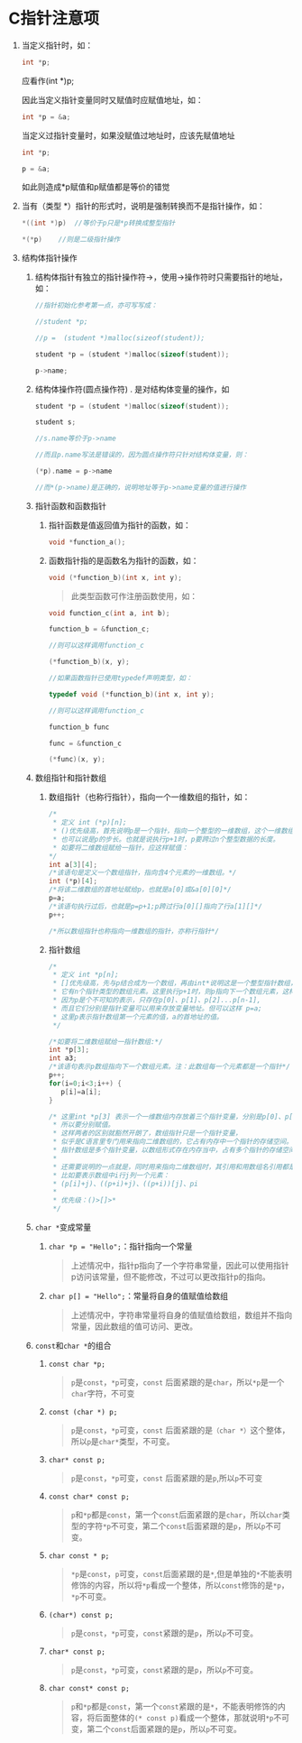 # C指针注意项

1. 当定义指针时，如：

   ```c
   int *p;
   ```

   应看作(int *)p;

   因此当定义指针变量同时又赋值时应赋值地址，如：

   ```c
   int *p = &a;
   ```

   当定义过指针变量时，如果没赋值过地址时，应该先赋值地址

   ```c
   int *p;
   
   p = &a;
   ```

   如此则造成*p赋值和p赋值都是等价的错觉

2. 当有（类型 *）指针的形式时，说明是强制转换而不是指针操作，如：

   ```c
   *((int *)p)	//等价于p只是*p转换成整型指针
   
   *(*p)	//则是二级指针操作
   ```

3. 结构体指针操作

   1. 结构体指针有独立的指针操作符->，使用->操作符时只需要指针的地址，如：

      ```c
      //指针初始化参考第一点，亦可写写成：
      
      //student *p;
      
      //p =  (student *)malloc(sizeof(student));
      
      student *p = (student *)malloc(sizeof(student));
      
      p->name;
      ```

   2. 结构体操作符(圆点操作符) . 是对结构体变量的操作，如

      ```c
      student *p = (student *)malloc(sizeof(student));
      
      student s;
      
      //s.name等价于p->name
      
      //而且p.name写法是错误的，因为圆点操作符只针对结构体变量，则：
      
      (*p).name = p->name
      
      //而*(p->name)是正确的，说明地址等于p->name变量的值进行操作
      ```

   3. 指针函数和函数指针

      1. 指针函数是值返回值为指针的函数，如：

         ```c
         void *function_a();
         ```

      2. 函数指针指的是函数名为指针的函数，如：

         ```c
         void (*function_b)(int x, int y);
         ```

         > 此类型函数可作注册函数使用，如：

         ```c
         void function_c(int a, int b);
         
         function_b = &function_c;
         
         //则可以这样调用function_c
         
         (*function_b)(x, y);
         
         //如果函数指针已使用typedef声明类型，如：
         
         typedef void (*function_b)(int x, int y);
         
         //则可以这样调用function_c
         
         function_b func
         
         func = &function_c
         
         (*func)(x, y);
         ```

   4. 数组指针和指针数组

      1. 数组指针（也称行指针），指向一个一维数组的指针，如：

         ```c
         /*
          * 定义 int (*p)[n];
          * ()优先级高，首先说明p是一个指针，指向一个整型的一维数组，这个一维数组的长度是n，
          * 也可以说是p的步长。也就是说执行p+1时，p要跨过n个整型数据的长度。
          * 如要将二维数组赋给一指针，应这样赋值：
         */
         int a[3][4];
         /*该语句是定义一个数组指针，指向含4个元素的一维数组。*/
         int (*p)[4];
         /*将该二维数组的首地址赋给p，也就是a[0]或&a[0][0]*/
         p=a;
         /*该语句执行过后，也就是p=p+1;p跨过行a[0][]指向了行a[1][]*/
         p++;
         
         /*所以数组指针也称指向一维数组的指针，亦称行指针*/
         ```

      2. 指针数组

         ```c
         /*
          * 定义 int *p[n];
          * []优先级高，先与p结合成为一个数组，再由int*说明这是一个整型指针数组，
          * 它有n个指针类型的数组元素。这里执行p+1时，则p指向下一个数组元素，这样赋值是错误的：p=a；
          * 因为p是个不可知的表示，只存在p[0]、p[1]、p[2]...p[n-1],
          * 而且它们分别是指针变量可以用来存放变量地址。但可以这样 p=a; 
          * 这里p表示指针数组第一个元素的值，a的首地址的值。
          */
         
         /*如要将二维数组赋给一指针数组:*/
         int *p[3];
         int a3;
         /*该语句表示p数组指向下一个数组元素。注：此数组每一个元素都是一个指针*/
         p++;
         for(i=0;i<3;i++) {
         	p[i]=a[i];
         }
         
         /* 这里int *p[3] 表示一个一维数组内存放着三个指针变量，分别是p[0]、p[1]、p[2]
          * 所以要分别赋值。
          * 这样两者的区别就豁然开朗了，数组指针只是一个指针变量，
          * 似乎是C语言里专门用来指向二维数组的，它占有内存中一个指针的存储空间。
          * 指针数组是多个指针变量，以数组形式存在内存当中，占有多个指针的存储空间。
          * 
          * 还需要说明的一点就是，同时用来指向二维数组时，其引用和用数组名引用都是一样的。
          * 比如要表示数组中i行j列一个元素：
          * (p[i]+j)、((p+i)+j)、((p+i))[j]、pi
          * 
          * 优先级：()>[]>*
          */
         ```

   5. `char *`变成常量

      1. `char *p = "Hello";`：指针指向一个常量

         > 上述情况中，指针p指向了一个字符串常量，因此可以使用指针p访问该常量，但不能修改，不过可以更改指针p的指向。

      2. `char p[] = "Hello";`：常量将自身的值赋值给数组

         > 上述情况中，字符串常量将自身的值赋值给数组，数组并不指向常量，因此数组的值可访问、更改。

   6. `const`和`char *`的组合

      1. `const char *p;`

         > `p`是`const`，`*p`可变，`const` 后面紧跟的是`char`，所以`*p`是一个`char`字符，不可变

      2. `const (char *) p;`

         > `p`是`const`，`*p`可变，`const` 后面紧跟的是`（char *）`这个整体，所以`p`是`char*`类型，不可变。

      3. `char* const p;`

         > `p`是`const`，`*p`可变，`const` 后面紧跟的是`p`,所以`p`不可变

      4. `const char* const p;`

         > `p`和`*p`都是`const`，第一个`const`后面紧跟的是`char`，所以`char`类型的字符`*p`不可变，第二个`const`后面紧跟的是`p`，所以`p`不可变。

      5. `char const * p;`

         > `*p`是`const`，`p`可变，`const`后面紧跟的是`*`,但是单独的`*`不能表明修饰的内容，所以将`*p`看成一个整体，所以`const`修饰的是`*p`，`*p`不可变。

      6. `(char*) const p;`

         > `p`是`const`，`*p`可变，`const`紧跟的是`p`，所以`p`不可变。

      7. `char* const p;`

         > `p`是`const`，`*p`可变，`const`紧跟的是`p`，所以`p`不可变。

      8. `char const* const p;`

         > `p`和`*p`都是`const`，第一个`const`紧跟的是`*`，不能表明修饰的内容，将后面整体的`(* const p)`看成一个整体，那就说明`*p`不可变，第二个`const`后面紧跟的是`p`，所以`p`不可变。